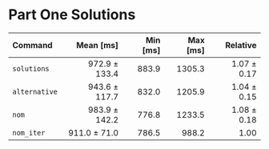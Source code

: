 # Part One Solutions

| Command       |     Mean [ms] | Min [ms] | Max [ms] |    Relative |
| :------------ | ------------: | -------: | -------: | ----------: |
| `solutions`   | 972.9 ± 133.4 |    883.9 |   1305.3 | 1.07 ± 0.17 |
| `alternative` | 943.6 ± 117.7 |    832.0 |   1205.9 | 1.04 ± 0.15 |
| `nom`         | 983.9 ± 142.2 |    776.8 |   1233.5 | 1.08 ± 0.18 |
| `nom_iter`    |  911.0 ± 71.0 |    786.5 |    988.2 |        1.00 |
